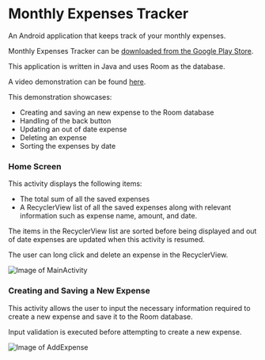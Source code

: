 # Monthly Expenses Tracker
An Android application that keeps track of your monthly expenses. 

Monthly Expenses Tracker can be [downloaded from the Google Play Store](https://play.google.com/store).

This application is written in Java and uses Room as the database.

A video demonstration can be found [here](https://streamable.com/7d5nzz). 

This demonstration showcases:

* Creating and saving an new expense to the Room database
* Handling of the back button
* Updating an out of date expense
* Deleting an expense
* Sorting the expenses by date


### Home Screen

This activity displays the following items:

* The total sum of all the saved expenses
* A RecyclerView list of all the saved expenses along with relevant information such as expense name, amount, and date. 

The items in the RecyclerView list are sorted before being displayed and out of date expenses are updated when this activity is resumed.

The user can long click and delete an expense in the RecyclerView.

![Image of MainActivity](https://i.imgur.com/FjAobBl.jpg) 


### Creating and Saving a New Expense

This activity allows the user to input the necessary information required to create a new expense and save it to the Room database.

Input validation is executed before attempting to create a new expense.

![Image of AddExpense](https://i.imgur.com/fHznd3l.jpg)
